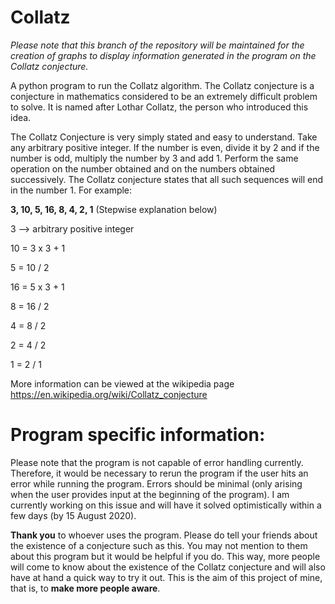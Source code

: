 # Collatz
*Please note that this branch of the repository will be maintained for the creation of graphs to display information generated in the program on the Collatz conjecture.*

A python program to run the Collatz algorithm.
The Collatz conjecture is a conjecture in mathematics considered to be an extremely difficult problem to solve. It is named after Lothar Collatz, the person who introduced this idea.

The Collatz Conjecture is very simply stated and easy to understand. Take any arbitrary positive integer.
If the number is even, divide it by 2 and if the number is odd, multiply the number by 3 and add 1. Perform the same operation on the number obtained and on the numbers obtained successively. The Collatz conjecture states that all such sequences will end in the number 1. For example:

**3, 10, 5, 16, 8, 4, 2, 1** (Stepwise explanation below)

3   --> arbitrary positive integer

10  = 3 x 3 + 1

5   = 10 / 2

16  = 5 x 3 + 1

8   = 16 / 2

4   = 8 / 2

2   = 4 / 2

1   = 2 / 1

More information can be viewed at the wikipedia page https://en.wikipedia.org/wiki/Collatz_conjecture

# Program specific information:

Please note that the program is not capable of error handling currently. Therefore, it would be necessary to rerun the program if the user hits an error while running the program. Errors should be minimal (only arising when the user provides input at the beginning of the program). I am currently working on this issue and will have it solved optimistically within a few days (by 15 August 2020). 

**Thank you** to whoever uses the program. Please do tell your friends about the existence of a conjecture such as this. You may
not mention to them about this program but it would be helpful if you do. This way, more people will come to know about the existence of the Collatz conjecture and will also have at hand a quick way to try it out. This is the aim of this project of mine, that is, to **make more people aware**.
